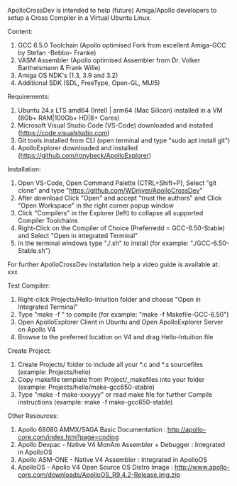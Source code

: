 ApolloCrossDev is intended to help (future) Amiga/Apollo developers to setup a Cross Compiler in a Virtual Ubuntu Linux.

Content:
1. GCC 6.5.0 Toolchain (Apollo optimised Fork from excellent Amiga-GCC by Stefan -Bebbo- Franke)
2. VASM Assembler (Apollo optimised Assembler from Dr. Volker Barthelsmann & Frank Wille) 
3. Amiga OS NDK's (1.3, 3.9 and 3.2)
4. Additional SDK (SDL, FreeType, Open-GL, MUI5)  

Requirements:
1. Ubuntu 24.x LTS amd64 (Intel) | arm64 (Mac Silicon) installed in a VM (8Gb+ RAM|100Gb+ HD|8+ Cores) 
2. Microsoft Visual Studio Code (VS-Code) downloaded and installed (https://code.visualstudio.com)
3. Git tools installed from CLI (open terminal and type "sudo apt install git")
4. ApolloExplorer downloaded and installed (https://github.com/ronybeck/ApolloExplorer)

Installation:
1. Open VS-Code, Open Command Palette (CTRL+Shift+P), Select "git clone" and type "https://github.com/WDrijver/ApolloCrossDev"  
2. After download Click "Open" and accept "trust the authors" and Click "Open Workspace" in the right corner popup window
3. Click "Compilers" in the Explorer (left) to collapse all supported Compiler Toolchains
4. Right-Click on the Compiler of Choice (Preferredd = GCC-6.50-Stable) and Select "Open in integrated Terminal"
5. In the terminal windows type "./<Compiler>.sh" to install (for example: "./GCC-6.50-Stable.sh")

For further ApolloCrossDev installation help a video guide is available at: xxx

Test Compiler:
1. Right-click Projects/Hello-Intuition folder and choose "Open in Integrated Terminal"
2. Type "make -f <Makefile Name>" to compile (for example: "make -f Makefile-GCC-6.50")
3. Open ApolloExplorer Client in Ubuntu and Open ApolloExplorer Server on Apollo V4
4. Browse to the preferred location on V4 and drag Hello-Intuition file 

Create Project:
1. Create Projects/<mysource> folder to include all your *.c and *.s sourcefiles (example: Projects/hello)
2. Copy makefile template from Project/_makefiles into your folder (example: Projects/hello/make-gcc650-stable)
3. Type "make -f make-xxxyyy" or read make file for further Compile instructions (example: make -f make-gcc650-stable)

Other Resources:
1. Apollo 68080 AMMX/SAGA Basic Documentation            : http://apollo-core.com/index.htm?page=coding
2. Apollo Devpac - Native V4 MonAm Assembler + Debugger  : Integrated in ApolloOS
3. Apollo ASM-ONE - Native V4 Assembler                  : Integrated in ApolloOS
4. ApolloOS - Apollo V4 Open Source OS Distro Image      : http://www.apollo-core.com/downloads/ApolloOS_R9.4.2-Release.img.zip

